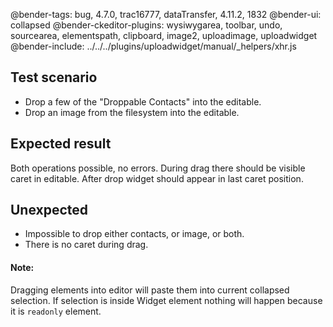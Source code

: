 @bender-tags: bug, 4.7.0, trac16777, dataTransfer, 4.11.2, 1832
@bender-ui: collapsed
@bender-ckeditor-plugins: wysiwygarea, toolbar, undo, sourcearea, elementspath, clipboard, image2, uploadimage, uploadwidget
@bender-include: ../../../plugins/uploadwidget/manual/_helpers/xhr.js

## Test scenario

- Drop a few of the "Droppable Contacts" into the editable.
- Drop an image from the filesystem into the editable.

## Expected result

Both operations possible, no errors. During drag there should be visible caret in editable. After drop widget should appear in last caret position.

## Unexpected

- Impossible to drop either contacts, or image, or both.
- There is no caret during drag.

#### Note:

Dragging elements into editor will paste them into current collapsed selection. If selection is inside Widget element nothing will happen because it is `readonly` element.
